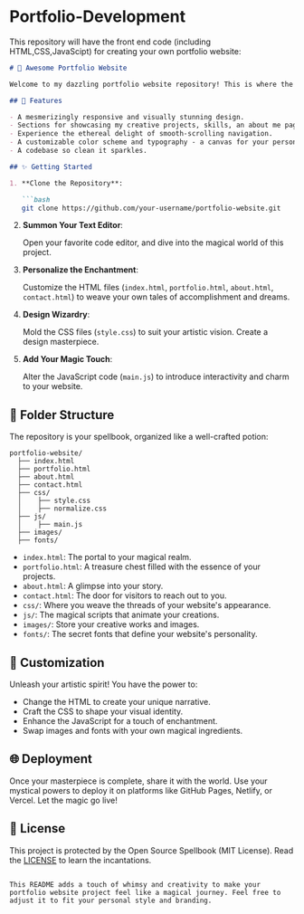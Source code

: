# Portfolio-Development
This repository will have the front end code (including HTML,CSS,JavaScipt) for creating your own portfolio website:

```markdown
# 🚀 Awesome Portfolio Website

Welcome to my dazzling portfolio website repository! This is where the magic happens. Here's where I showcase my skills, projects, and personality, all with a sprinkle of HTML, CSS, and JavaScript fairy dust.

## 🌟 Features

- A mesmerizingly responsive and visually stunning design.
- Sections for showcasing my creative projects, skills, an about me page that's my story, and a contact page to keep the conversations flowing.
- Experience the ethereal delight of smooth-scrolling navigation.
- A customizable color scheme and typography - a canvas for your personal artistic expression.
- A codebase so clean it sparkles.

## ✨ Getting Started

1. **Clone the Repository**:

   ```bash
   git clone https://github.com/your-username/portfolio-website.git
   ```

2. **Summon Your Text Editor**:

   Open your favorite code editor, and dive into the magical world of this project.

3. **Personalize the Enchantment**:

   Customize the HTML files (`index.html`, `portfolio.html`, `about.html`, `contact.html`) to weave your own tales of accomplishment and dreams.

4. **Design Wizardry**:

   Mold the CSS files (`style.css`) to suit your artistic vision. Create a design masterpiece.

5. **Add Your Magic Touch**:

   Alter the JavaScript code (`main.js`) to introduce interactivity and charm to your website.

## 📁 Folder Structure

The repository is your spellbook, organized like a well-crafted potion:

```
portfolio-website/
  ├── index.html
  ├── portfolio.html
  ├── about.html
  ├── contact.html
  ├── css/
  │    ├── style.css
  │    ├── normalize.css
  ├── js/
  │    ├── main.js
  ├── images/
  ├── fonts/
```

- `index.html`: The portal to your magical realm.
- `portfolio.html`: A treasure chest filled with the essence of your projects.
- `about.html`: A glimpse into your story.
- `contact.html`: The door for visitors to reach out to you.
- `css/`: Where you weave the threads of your website's appearance.
- `js/`: The magical scripts that animate your creations.
- `images/`: Store your creative works and images.
- `fonts/`: The secret fonts that define your website's personality.

## 🎨 Customization

Unleash your artistic spirit! You have the power to:

- Change the HTML to create your unique narrative.
- Craft the CSS to shape your visual identity.
- Enhance the JavaScript for a touch of enchantment.
- Swap images and fonts with your own magical ingredients.

## 🌐 Deployment

Once your masterpiece is complete, share it with the world. Use your mystical powers to deploy it on platforms like GitHub Pages, Netlify, or Vercel. Let the magic go live!

## 📜 License

This project is protected by the Open Source Spellbook (MIT License). Read the [LICENSE](LICENSE) to learn the incantations.
```

This README adds a touch of whimsy and creativity to make your portfolio website project feel like a magical journey. Feel free to adjust it to fit your personal style and branding.
